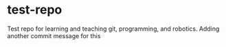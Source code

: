 # test-repo
Test repo for learning and teaching git, programming, and robotics. 
Adding another commit message for this
